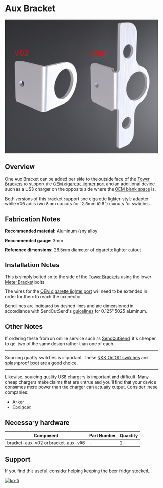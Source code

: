 # Aux Bracket

![Aux Bracket](images/bracket-aux.jpg)

## Overview

One Aux Bracket can be added per side to the outside face of the [Tower Brackets](https://github.com/random1781/Tenere700/tree/main/tower/bracket-tower) to support the [OEM cigarette lighter port](https://yamaha-motor.com/parts/diagram/10635215/242380396?partNumber=B568254B0100) and an additional device such as a USB charger on the opposite side where the [OEM blank space](https://yamaha-motor.com/parts/diagram/10635215/242380396?partNumber=2BS247470000) is.

Both versions of this bracket support one cigarette lighter-style adapter while V06 adds two 8mm cutouts for 12.5mm (0.5") cutouts for switches.

## Fabrication Notes

**Recommended material:** Aluminum (any alloy)

**Recommended gauge:** 3mm

**Reference dimensions:** 28.5mm diameter of cigarette lighter cutout

## Installation Notes

This is simply bolted on to the side of the [Tower Brackets](https://github.com/random1781/Tenere700/tree/main/tower/bracket-tower) using the lower [Meter Bracket](https://github.com/random1781/Tenere700/tree/main/tower/bracket-meter) bolts.

The wires for the [OEM cigarette lighter port](https://yamaha-motor.com/parts/diagram/10635215/242380396?partNumber=B568254B0100) will need to be extended in order for them to reach the connector.

Bend lines are indicated by dashed lines and are dimensioned in accordiance with SendCutSend's [guidelines](https://sendcutsend.com/materials/5052-aluminum/) for 0.125" 5025 aluminum.

## Other Notes

If ordering these from on online service such as [SendCutSend](https://sendcutsend.com/), it's cheaper to get two of the same design rather than one of each.

---

Sourcing quality switches is important. These [NKK On/Off switches](https://www.mouser.com/ProductDetail/633-S1AWF) and [splashproof boot](https://www.mouser.com/ProductDetail/633-AT4181) are a good choice.

---

Likewise, sourcing quality USB chargers is important and difficult. Many cheap chargers make claims that are untrue and you'll find that your device consumes more power than the charger can actually output. Consider these companies:

- [Anker](https://www.anker.com)
- [Coolgear](https://www.coolgear.com/)

## Necessary hardware

|Component|Part Number|Quantity|
|--|--|--|
|bracket-aux-v02 or bracket-aux-v06|-|2|

## Support

If you find this useful, consider helping keeping the beer fridge stocked...

[![ko-fi](https://ko-fi.com/img/githubbutton_sm.svg)](https://ko-fi.com/N4N86PBC2)